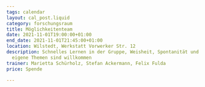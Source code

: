 ```yaml
---
tags: calendar
layout: cal_post.liquid
category: forschungsraum
title: Möglichkeitenteam
date: 2021-11-01T19:00:00+01:00
end_date: 2021-11-01T21:45:00+01:00
location: Wilstedt, Werkstatt Vorwerker Str. 12
description: Schnelles Lernen in der Gruppe, Weisheit, Spontanität und Feldintelligenz;
  eigene Themen sind willkommen
trainer: Marietta Schürholz, Stefan Ackermann, Felix Fulda
price: Spende

---
```


